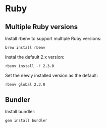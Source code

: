 # Ruby

## Multiple Ruby versions

Install rbenv to support multiple Ruby versions:

```bash
brew install rbenv
```

Instal the default 2.x version:

```bash
rbenv install -f 2.3.0
```

Set the newly installed version as the default:

```bash
rbenv global 2.3.0
```

## Bundler

Install bundler:

```bash
gem install bundler
```
